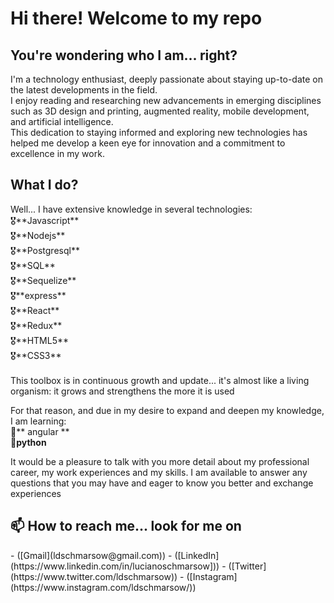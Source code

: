 <h1>Hi there! Welcome to my repo</h1>

<h2>You're wondering who I am... right?</h2>
I'm a technology enthusiast, deeply passionate about staying up-to-date on the latest developments in the field. <br/>
I enjoy reading and researching new advancements in emerging disciplines such as 3D design and printing, augmented reality, mobile development, and artificial intelligence. <br/>
This dedication to staying informed and exploring new technologies has helped me develop a keen eye for innovation and a commitment to excellence in my work.

<p>
<h2>What I do?</h2>
Well... I have extensive knowledge in several technologies:<br/>
🎖️**Javascript** <br/>
🎖️**Nodejs**<br/>
🎖️**Postgresql**<br/>
🎖️**SQL**<br/>
🎖️**Sequelize**<br/>
🎖️**express**<br/>
🎖️**React**<br/>
🎖️**Redux**<br/>
🎖️**HTML5**<br/>
🎖️**CSS3**<br/><br/>
This toolbox is in continuous growth and update... it's almost like a living organism: it grows and strengthens the more it is used
</p>

For that reason, and due in my desire to expand and deepen my knowledge, I am learning:<br/>
🧠** angular **<br/>
🦾**python**<br/>

<p>
It would be a pleasure to talk with you more detail about my professional career, my work experiences and my skills. I am available to answer any questions that you may have and eager to know you better and exchange experiences
</p>

<h2>📫 How to reach me... look for me on</h2> 
- ([Gmail](ldschmarsow@gmail.com))
- ([LinkedIn](https://www.linkedin.com/in/lucianoschmarsow]))
- ([Twitter](https://www.twitter.com/ldschmarsow))
- ([Instagram](https://www.instagram.com/ldschmarsow/))

